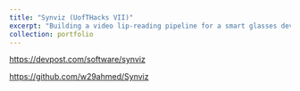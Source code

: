 ```yaml
---
title: "Synviz (UofTHacks VII)"
excerpt: "Building a video lip-reading pipeline for a smart glasses device.<br/><img src='/images/projects/synviz_glasses.jpg' style='width:512px;'>"
collection: portfolio
---
```


https://devpost.com/software/synviz

https://github.com/w29ahmed/Synviz
